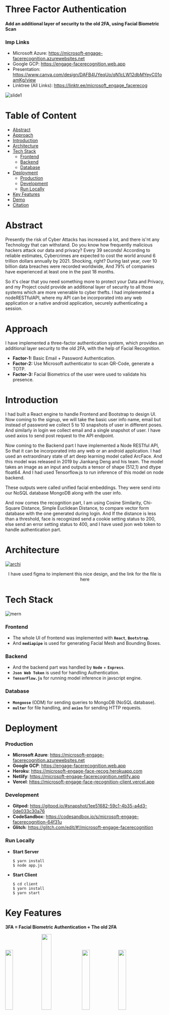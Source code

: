 # Three Factor Authentication
#### Add an additional layer of security to the old 2FA, using Facial Biometric Scan
### Imp Links
- Microsoft Azure: https://microsoft-engage-facerecognition.azurewebsites.net
- Google GCP: https://engage-facerecognition.web.app
- Presentation: https://www.canva.com/design/DAFB4UYeqUo/qN1cLW12dbMYeyC01oamKg/view
- Linktree (All Links): https://linktr.ee/microsoft_engage_facerecog

![slide1](docs/presentation/Slide1.png)
# Table of Content
- [Abstract](#abstract)
- [Approach](#approach)
- [Introduction](#introduction)
- [Architecture](#architecture)
- [Tech Stack](#tech-stack)
    - [Frontend](#frontend)
    - [Backend](#backend)
    - [Database](#database)
- [Deployment](#deployment)
    - [Production](#production)
    - [Development](#development)
    - [Run Locally](#run-locally)
- [Key Features](#key-features)
- [Demo](#demo)
- [Citation](#citation)


# Abstract
Presently the risk of Cyber Attacks has increased a lot, and there is'nt any Technology that can withstand. Do you know how frequently malicious hackers attack our data and privacy? Every 39 seconds! According to reliable estimates, Cybercrimes are expected to cost the world around 6 trillion dollars annually by 2021.  Shocking, right? During last year, over 10 billion data breaches were recorded worldwide, And 79% of companies have experienced at least one in the past 18 months.

So it's clear that you need something more to protect your Data and Privacy, and my Project could provide an additional layer of security to all those systems which are more venerable to cyber thefts. I had implemented a nodeRESTfulAPI, where my API can be incorporated into any web application or a native android application, securely authenticating a session.

# Approach
 I have implemented a three-factor authentication system, which provides an additional layer security to the old 2FA, with the help of Facial Recognition.

- **Factor-1:** Basic Email + Password Authentication.
- **Factor-2:** Use Microsoft authenticator to scan QR-Code, generate a TOTP.
- **Factor-3:** Facial Biometrics of the user were used to validate his presence.
<!-- In the first step basic user info were taken along with password, In the second step first user has to scan the qr code using any authenticator app to register himself and then has to input correct totp in time generated by this authenticator, In the third step  -->
# Introduction
I had built a React engine to handle Frontend and Bootstrap to design UI. Now coming to the signup, we will take the basic user info name, email but instead of password we collect 5 to 10 snapshots of user in different poses. And similarly in login we collect email and a single snapshot of user. I have used axios to send post request to the API endpoint.

Now coming to the Backend part I have implemented a Node RESTful API, So that it can be incorporated into any web or an android application. I had used an extraordinary state of art deep learning model called ArcFace. And this model was released in 2019 by Jiankang Deng and his team. The model takes an image as an input and outputs a tensor of shape (512,1) and dtype float64. And I had used Tensorflow.js to run inference of this model on node backend. 

These outputs were called unified facial embeddings. They were send into our NoSQL database MongoDB along with the user info.

And now comes the recognition part, I am using Cosine Similarity, Chi-Square Distance, Simple Euclidean Distance, to compare vector form database with the one generated during login. And If the distance is less than a threshold, face is recognized send a cookie setting status to 200, else send an error setting status to 400, and I have used json web token to handle authentication part.
# Architecture
[![archi](docs/asserts/Architecture.png)](https://www.figma.com/file/7zmI0oLfl8JrWI6OjIU0mm/Microsoft-Engage-FaceRecognition)
<div align="center">I have used figma to implement this nice design, and the link for the file is <a src="https://www.figma.com/file/7zmI0oLfl8JrWI6OjIU0mm/">here</a></div>

# Tech Stack
![mern](docs/asserts/mern.png)
### Frontend
- The whole UI of frontend was implemented with **`React`**, **`Bootstrap`**.
- And **`mediapipe`** is used for generating Facial Mesh and Bounding Boxes.
### Backend
- And the backend part was handled by **`Node`** + **`Express`**.
-  **`Json Web Token`** is used for handling Authentication.
-  **`TensorFlow.js`** for running model inference in javscript engine.
### Database
-  **`Mongoose`** (ODM) for sending queries to MongoDB (NoSQL database).
-  **`multer`** for file handling, and **`axios`** for sending HTTP requests.

# Deployment
### Production
- **Microsoft Azure**: https://microsoft-engage-facerecognition.azurewebsites.net
- **Google GCP**: https://engage-facerecognition.web.app
- **Heroku**: https://microsoft-engage-face-recog.herokuapp.com
- **Netlify**: https://microsoft-engage-facerecognition.netlify.app
- **Vercel**: https://microsoft-engage-face-recognition-client.vercel.app
### Development
- **Gitpod:** https://gitpod.io/#snapshot/1ee51682-59c1-4b35-a4d3-0de033c30a76
- **CodeSandbox:** https://codesandbox.io/s/microsoft-engage-facerecognition-64f31u
- **Glitch**: https://glitch.com/edit/#!/microsoft-engage-facerecognition
### Run Locally
- <b>Start Server</b>

  ```
  $ yarn install
  $ node app.js
  ```
- <b>Start Client</b>

  ```
  $ cd client
  $ yarn install
  $ yarn start
  ```
# Key Features
**3FA = Facial Biometric Authentication + The old 2FA**
<p style="width: 100%;"> 
<img width="22%" src="./docs/asserts/application1.gif">
<img width="24.75%" src="./docs/asserts/application2.gif">
<img width="22%" src="./docs/asserts/application3.gif">
<img width="22%" src="./docs/asserts/application4.gif">
</p>

- Scan Face and Securely send Biometrics to api endpoint
- Facial Mesh Generation
- Facial Landmarks Detection
- BoundingBox Detection
- Object Tracking
- Common Facial Characters Recognition
    - Age
    - Gender
    - Mood
    - Religion
    - Nationality
    - Race 
    - ..........

# Demo
<p align="center" width="100%">
<img width="80%" src="./docs/demo/demo1.gif">
</p>
<p align="center" width="100%">
<img width="40.3%" src="./docs/demo/demo2.gif">
<img width="40%" src="./docs/demo/demo3.gif">
</p>

# Citation
- ArcFace arXiv Official Paper, https://arxiv.org/abs/1801.07698
- InsightFace Repository from DeepInsight (ArcFace official release), https://github.com/deepinsight/insightface
- YOLOv5 Ultralytics Official gitHub Repository, https://ultralytics.com/yolov5
- YOLOv5 trained on CrowdHuman Dataset, https://github.com/deepakcrk/yolov5-crowdhuman
